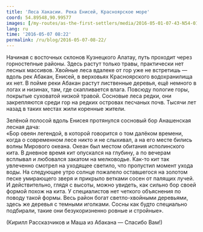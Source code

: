 ```yaml
---
title: 'Леса Хакасии. Река Енисей, Красноярское море'
coord: 54.89548,90.99577
images: [/my-routes/as-the-first-settlers/media/2016-05-01-07-43-N54-01266E91-52780-5126, /my-routes/as-the-first-settlers/media/2016-05-19-11-49-N54-95872E91-24429-5433]
lang: ru
time: '2016-05-07 08:22'
permalink: /ru/blog/2016-05-07-08-22/
---
```


Начиная с восточных склонов Кузнецкого Алатау, путь проходит через горностепные районы. Здесь растут только травы, практически нет лесных массивов. Хвойные леса вдалеке от гор уже не встретишь — вдоль рек Абакан, Енисей, в верховьях Красноярского водохранилища их нет. В пойме реки Абакан растут лиственные деревья, ещё немного в логах и низинах, там, где скапливается влага. Повсюду пологие горы, покрытые суховатой низкой травой. Сосновые леса редки, они закрепляются среди гор на редких островах песчаных почв. Тысячи лет назад в таких местах жили коренные жители.

Зелёной полосой вдоль Енисея протянулся сосновый бор Анашенская лесная дача:<br>
«Бор овеян легендой, в которой говорится о том далёком времени, когда о современном лесе никто и не слыхивал, а на его месте бились волны Мирового океана. Океан был местом обитания исполинского кита. В дневное время кит опускался на глубину, а по вечерам всплывал и любовался закатом на мелководье. Как-то кит так увлеченно смотрел на уходящее светило, что пропустил момент ухода воды. На следующее утро солнце пожалело оставшегося на золотом песке умирающего зверя и прикрыло ветками сосен от палящих лучей. И действительно, глядя с высоты, можно увидеть, как сильно бор своей формой похож на кита. У специалистов нет четкого объяснения по поводу такой формы. Весь район богат светло-хвойными деревьями, здесь же деревья с темными иголками. Сосны как будто специально подбирали, такие они безукоризненно ровные и стройные».

(Кирилл Рассказчиков и Маша из Абакана&nbsp;— Спасибо Вам!)
